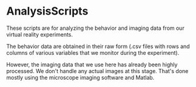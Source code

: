 AnalysisScripts
===============

These scripts are for analyzing the behavior and imaging data from our virtual reality experiments.

The behavior data are obtained in their raw form (.csv files with rows and columns of various variables that we monitor during the experiment).

However, the imaging data that we use here has already been highly processed. We don't handle any actual images at this stage. That's done mostly using the microscope imaging software and Matlab.


